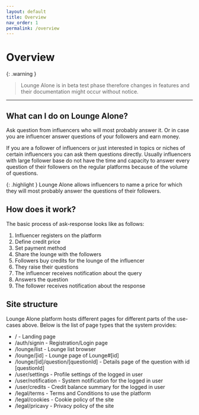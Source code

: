 ```yaml
---
layout: default
title: Overview
nav_order: 1
permalink: /overview
---
```


# Overview

{: .warning }

> Lounge Alone is in beta test phase therefore changes in features and their documentation might occur without notice.

---

## What can I do on Lounge Alone?

Ask question from influencers who will most probably answer it. Or in case you are influencer answer questions of your followers and earn money.

If you are a follower of influencers or just interested in topics or niches of certain influencers you can ask them questions directly. Usually influencers with large follower base do not have the time and capacity to answer every question of their followers on the regular platforms because of the volume of questions.

{: .highlight }
Lounge Alone allows influencers to name a price for which they will most probably answer the questions of their followers.

## How does it work?

The basic process of ask-response looks like as follows:

1.  Influencer registers on the platform
2.  Define credit price
3.  Set payment method
4.  Share the lounge with the followers
5.  Followers buy credits for the lounge of the influencer
6.  They raise their questions
7.  The influencer receives notification about the query
8.  Answers the question
9.  The follower receives notification about the response

## Site structure

Lounge Alone platform hosts different pages for different parts of the use-cases above. Below is the list of page types that the system provides:

- / - Landing page
- /auth/signin - Registration/Login page
- /lounge/list - Lounge list browser
- /lounge/[id] - Lounge page of Lounge#[id]
- /lounge/[id]/question/[questionId] - Details page of the question with id [questionId]
- /user/settings - Profile settings of the logged in user
- /user/notification - System notification for the logged in user
- /user/credits - Credit balance summary for the logged in user
- /legal/terms - Terms and Conditions to use the platform
- /legal/cookies - Cookie policy of the site
- /legal/pricavy - Privacy policy of the site
